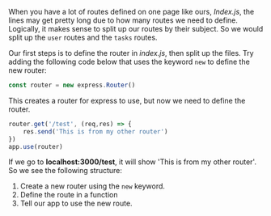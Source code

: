 <!--title={Separate Route Files Pt. 1}-->

<!--concepts={web development}-->

When you have a lot of routes defined on one page like ours, *Index.js*, the lines may get pretty long due to  how many routes we need to define. Logically, it makes sense to split up our routes by their subject. So we would split up the `user` routes and the `tasks` routes. 

Our first steps is to define the router in *index.js*, then split up the files. Try adding the following code below that uses the keyword `new` to define the new router: 

```javascript
const router = new express.Router()
```

This creates a router for express to use, but now we need to define the router.

```javascript
router.get('/test', (req,res) => { 
	res.send('This is from my other router')
})
app.use(router)
```

If we go to **localhost:3000/test**, it will show 'This is from my other router'. So we see the following structure: 

1. Create a new router using the `new` keyword. 
2. Define the route in a function
3. Tell our app to use the new route. 
